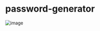 # password-generator
![image](https://github.com/Debarjitmohanty/password-generator/assets/91021174/9f1cd852-0f70-46dd-b12b-ac7bc8322d3d)
